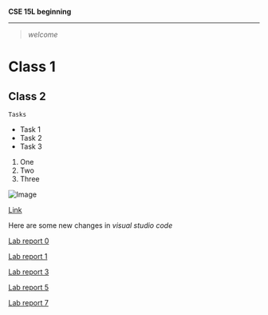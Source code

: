 **CSE 15L beginning**

---

> *welcome*

# Class 1

## Class 2

`Tasks`
* Task 1
* Task 2
* Task 3

1. One
2. Two
3. Three

![Image](http://url/a.png)

[Link](http://a.com)

Here are some new changes in *visual studio code*

[Lab report 0](https://aure361.github.io/cse15l-lab-reports/lab-report-1-week-0.html)

[Lab report 1](https://aure361.github.io/cse15l-lab-reports/Week1LabReport.html)

[Lab report 3](https://aure361.github.io/cse15l-lab-reports/Week3LabReport.html)

[Lab report 5](https://aure361.github.io/cse15l-lab-reports/Week5LabReport.html)

[Lab report 7](https://aure361.github.io/cse15l-lab-reports/Week7LabReport.html)
